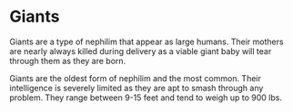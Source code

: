 # Giants

Giants are a type of nephilim that appear as large humans. Their mothers are
nearly always killed during delivery as a viable giant baby will tear through
them as they are born.

Giants are the oldest form of nephilim and the most common. Their intelligence
is severely limited as they are apt to smash through any problem. They range
between 9-15 feet and tend to weigh up to 900 lbs.
